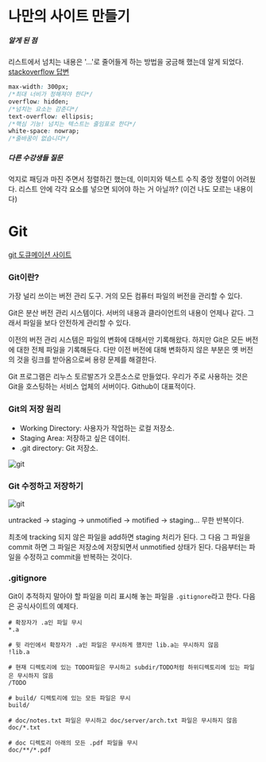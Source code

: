 # 나만의 사이트 만들기

##### 알게 된 점

리스트에서 넘치는 내용은 '...'로 줄어들게 하는 방법을 궁금해 했는데 알게 되었다. [stackoverflow 답변](https://stackoverflow.com/questions/17779293/css-text-overflow-ellipsis-not-working)
<br>
```css
max-width: 300px;
/*최대 너비가 정해져야 한다*/
overflow: hidden;
/*넘치는 요소는 감춘다*/
text-overflow: ellipsis;
/*핵심 기능! 넘치는 텍스트는 줄임표로 한다*/
white-space: nowrap;
/*줄바꿈이 없습니다*/
```

##### 다른 수강생들 질문

억지로 패딩과 마진 주면서 정렬하긴 했는데, 이미지와 텍스트 수직 중앙 정렬이 어려웠다. 리스트 안에 각각 요소를 넣으면 되어야 하는 거 아닐까?
(이건 나도 모르는 내용이다)



# Git

[git 도큐메이션 사이트](https://git-scm.com/book/ko/v2)

### Git이란?

가장 널리 쓰이는 버전 관리 도구. 거의 모든 컴퓨터 파일의 버전을 관리할 수 있다. 

Git은 분산 버전 관리 시스템이다. 서버의 내용과 클라이언트의 내용이 언제나 같다. 그래서 파일을 보다 안전하게 관리할 수 있다.

이전의 버전 관리 시스템은 파일의 변화에 대해서만 기록해왔다. 하지만 Git은 모든 버전에 대한 전체 파일을 기록해둔다. 다만 이전 버전에 대해 변화하지 않은 부분은 옛 버전의 것을 링크를 받아옴으로써 용량 문제를 해결한다.

Git 프로그램은 리누스 토르발즈가 오픈소스로 만들었다. 우리가 주로 사용하는 것은 Git을 호스팅하는 서비스 업체의 서버이다. Github이 대표적이다.

### Git의 저장 원리
* Working Directory: 사용자가 작업하는 로컬 저장소.
* Staging Area: 저장하고 싶은 데이터.
* .git directory: Git 저장소.

![git](https://git-scm.com/book/en/v2/images/areas.png)

### Git 수정하고 저장하기

![git](https://git-scm.com/book/en/v2/images/lifecycle.png)

untracked -> staging -> unmotified -> motified -> staging... 무한 반복이다.

최초에 tracking 되지 않은 파일을 add하면 staging 처리가 된다. 그 다음 그 파일을 commit 하면 그 파일은 저장소에 저장되면서 unmotified 상태가 된다. 다음부터는 파일을 수정하고 commit을 반복하는 것이다. 


### .gitignore

Git이 추적하지 말아야 할 파일을 미리 표시해 놓는 파일을 `.gitignore`라고 한다. 다음은 공식사이트의 예제다.

```
# 확장자가 .a인 파일 무시
*.a

# 윗 라인에서 확장자가 .a인 파일은 무시하게 했지만 lib.a는 무시하지 않음
!lib.a

# 현재 디렉토리에 있는 TODO파일은 무시하고 subdir/TODO처럼 하위디렉토리에 있는 파일은 무시하지 않음
/TODO

# build/ 디렉토리에 있는 모든 파일은 무시
build/

# doc/notes.txt 파일은 무시하고 doc/server/arch.txt 파일은 무시하지 않음
doc/*.txt

# doc 디렉토리 아래의 모든 .pdf 파일을 무시
doc/**/*.pdf
```


